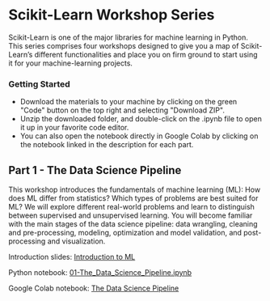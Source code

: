 # Scikit-Learn Workshop Series
Scikit-Learn is one of the major libraries for machine learning in Python. This series comprises four workshops designed to give you a map of Scikit-Learn’s different functionalities and place you on firm ground to start using it for your machine-learning projects. 

### Getting Started

-   Download the materials to your machine by clicking on the green "Code" button on the top right and selecting "Download ZIP".
-   Unzip the downloaded folder, and double-click on the .ipynb file to open it up in your favorite code editor.
-  You can also open the notebook directly in Google Colab by clicking on the notebook linked in the description for each part.

## Part 1 - The Data Science Pipeline
This workshop introduces the fundamentals of machine learning (ML): How does ML differ from statistics? Which types of problems are best suited for ML? We will explore different real-world problems and learn to distinguish between supervised and unsupervised learning. You will become familiar with the main stages of the data science pipeline: data wrangling, cleaning and pre-processing, modeling, optimization and model validation, and post-processing and visualization.

Introduction slides: [Introduction to ML](https://github.com/nuitrcs/scikit-learn-workshop/blob/main/01%20-%20Introduction%20to%20ML.pdf)

Python notebook: [01-The_Data_Science_Pipeline.ipynb](https://github.com/nuitrcs/scikit-learn-workshop/blob/main/01-The_Data_Science_Pipeline.ipynb)

Google Colab notebook: [The Data Science Pipeline](https://colab.research.google.com/github/nuitrcs/scikit-learn-workshop/blob/main/01-The_Data_Science_Pipeline.ipynb)
